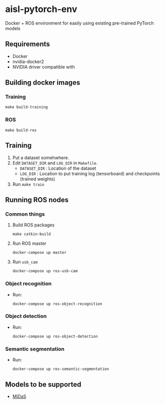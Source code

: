 # aisl-pytorch-env
Docker + ROS environment for easily using existing pre-trained PyTorch models

## Requirements
- Docker
- nvidia-docker2
- NVIDIA driver compatible with 

## Building docker images

### Training

``` make build-training ```

### ROS

``` make build-ros ```

## Training

1. Put a dataset somehwhere.
2. Edit `DATASET_DIR` and `LOG_DIR` in `Makefile`.
   - `DATASET_DIR` : Location of the dataset
   - `LOG_DIR` : Location to put training log (tensorboard) and checkpoints (trained weights)
3. Run `make train`
 
## Running ROS nodes

### Common things

1. Build ROS packages
   ```
   make catkin-build
   ```
2. Run ROS master
   ```
   docker-compose up master
   ```
3. Run `usb_cam`
   ```
   docker-compose up ros-usb-cam
   ```
### Object recognition
- Run:
   ```
   docker-compose up ros-object-recognition
   ```
### Object detection
- Run:
   ```
   docker-compose up ros-object-detection

 ### Semantic segmentation
- Run:
   ```
   docker-compose up ros-semantic-segmentation
  ```

## Models to be supported

- [MiDaS](https://pytorch.org/hub/intelisl_midas_v2/)